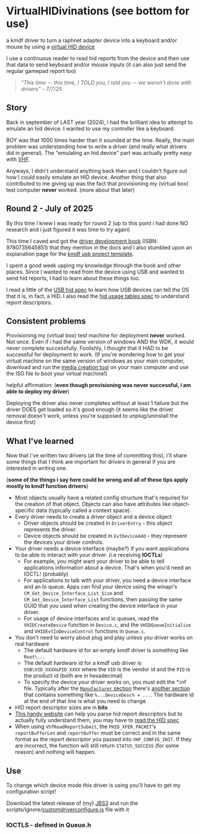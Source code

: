 # VirtualHIDivinations (see bottom for use)
a kmdf driver to turn a raphnet adapter device into a keyboard and/or mouse by using a [virtual HID device](https://learn.microsoft.com/en-us/windows-hardware/drivers/hid/virtual-hid-framework--vhf-)

I use a continuous reader to read hid reports from the device and then use that data to send keyboard and/or mouse inputs (it can also just send the regular gamepad report too)

> *"This time -- this time, I TOLD you, I told you -- we weren't done with drivers" - 7/7/25*

## Story
 Back in september of LAST year (2024), I had the brilliant idea to attempt to emulate an hid device. I wanted to use my controller like a keyboard.

 BOY was that 1000 times harder than it sounded at the time. Really, the main problem was understanding how to write a driver (and really what drivers did in general). The "emulating an hid device" part was actually pretty easy with [VHF](https://learn.microsoft.com/en-us/windows-hardware/drivers/hid/virtual-hid-framework--vhf-).

 Anyways, I didn't understand anything back then and I couldn't figure out how I could easily emulate an HID device. Another thing that also contributed to me giving up was the fact that provisioning my (virtual box) test computer **never** worked. (more about that later)

## Round 2 - July of 2025
 By this time I knew I was ready for round 2 (up to this point i had done NO research and i just figured it was time to try again)
 
 This time I caved and got the [driver development book](https://learn.microsoft.com/en-us/windows-hardware/drivers/wdf/developing-drivers-with-wdf) (ISBN: 9780735645851) that they mention in the docs and I also stumbled upon an explanation page for the [kmdf usb project template](https://learn.microsoft.com/en-us/windows-hardware/drivers/usbcon/understanding-the-kmdf-template-code-for-usb).
 
 I spent a good week upping my knowledge through the book and other places. Since I wanted to read from the device using USB and wanted to send hid reports, I had to learn about these things too.

 I read a little of the [USB hid spec](https://www.usb.org/sites/default/files/hid1_12.pdf) to learn how USB devices can tell the OS that it is, in fact, a HID. I also read the [hid usage tables spec](https://usb.org/sites/default/files/hut1_6.pdf) to understand report descriptors.

## Consistent problems
 Provisioning my (virtual box) test machine for deployment **never** worked. Not once. Even if i had the same version of windows AND the WDK, it would never complete successfully. Foolishly, I thought that it HAD to be successful for deployment to work. (If you're wondering how to get your virtual machine on the same version of windows as your main computer, download and run the [media creation tool](https://www.microsoft.com/en-us/software-download/windows11) on your main computer and use the ISO file to boot your virtual machine!)
 
 helpful affirmation:
 (**even though provisioning was never successful, i am able to deploy my driver**)

 Deploying the driver also never completes without at least 1 failure but the driver DOES get loaded so it's good enough (it seems like the driver removal doesn't work, unless you're supposed to unplug/uninstall the device first)

## What I've learned
 Now that i've written two drivers (at the time of committing this), i'll share some things that I think are important for drivers in general if you are interested in writing one. 
 
 (**some of the things i say here could be wrong and all of these tips apply mostly to kmdf function drivers**)

 * Most objects usually have a related config structure that's required for the creation of that object. Objects can also have attributes like object-specific data (typically called a context space).
 * Every driver needs to create a driver object and a device object
    * Driver objects should be created in `DriverEntry` - this object represents the driver.
    * Device objects should be created in `EvtDeviceAdd` - they represent the devices your driver controls.
 * Your driver needs a device interface (maybe?) if you want applications to be able to interact with your driver. (i.e receiving **IOCTLs**)
   * For example, you might want your driver to be able to tell applications information about a device. That's when you'd need an IOCTL! (probably)
   * For applications to talk with your driver, you need a device interface and an Io queue. Apps can find your device using the winapi's `CM_Get_Device_Interface_List_Size` and `CM_Get_Device_Interface_List` functions, then passing the same GUID that you used when creating the device interface in your driver.
   * For usage of device interfaces and io queues, read the `VHIDCreateDevice` function in `Device.c`, and the `VHIDQueueInitialize` and `VHIDEvtIoDeviceControl` functions in `Queue.c`.
 * You don't need to worry about plug and play unless you driver works on real hardware
    * The default hardware id for an empty kmdf driver is something like `Root\...`
    * The default hardware id for a kmdf usb driver is `USB\VID_XXXX&PID_XXXX` where the `VID` is the vendor id and the `PID` is the product id (both are in hexadecimal)
    * To specify the device your driver works on, you must edit the *.inf file. Typically after the [`Manufacturer` section](https://learn.microsoft.com/en-us/windows-hardware/drivers/install/inf-manufacturer-section) there's [another section](https://learn.microsoft.com/en-us/windows-hardware/drivers/install/inf-models-section) that contains something like `%...DeviceDesc% = ...`. The hardware id at the end of that line is what you need to change
 * HID report descriptor sizes are in **bits**
 * [This handy website](https://eleccelerator.com/usbdescreqparser/) can help you parse hid report descriptors but to actually fully understand them, you may have to [read the HID spec](https://usb.org/sites/default/files/hut1_6.pdf)
 * When using `VhfReadReportSubmit`, the `PHID_XFER_PACKET`'s `reportBufferLen` and `reportBuffer` must be correct and in the same format as the report descriptor you passed into `VHF_CONFIG_INIT`. If they are incorrect, the function will still return `STATUS_SUCCESS` (for some reason) and nothing will happen.

## Use
 To change which device mode this driver is using you'll have to get my configuration script!

 Download the latest release of (my) [JBS3](https://github.com/MagicQuest/JBS3) and run the scripts/ignore/[customdriverconfigure.js](https://github.com/MagicQuest/JBS3/raw/refs/heads/main/scripts/ignore/customdriverconfigure.js) file with it

### IOCTLS - defined in Queue.h